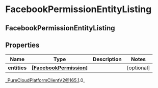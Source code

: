 # FacebookPermissionEntityListing

## FacebookPermissionEntityListing

## Properties

|Name | Type | Description | Notes|
|------------ | ------------- | ------------- | -------------|
| **entities** | [**[FacebookPermission]**]([FacebookPermission]) |  | [optional] |



_PureCloudPlatformClientV2@165.1.0_
